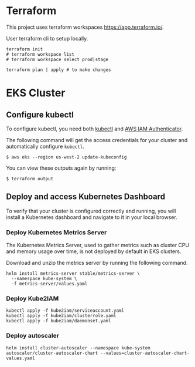 # Terraform

This project uses terraform workspaces https://app.terraform.io/.

User terraform cli to setup locally.

```shell script
terraform init
# terraform workspace list
# terraform workspace select prod|stage

terraform plan | apply # to make changes
```

# EKS Cluster 

## Configure kubectl

To configure kubectl, you need both [kubectl](https://kubernetes.io/docs/tasks/tools/install-kubectl/) and [AWS IAM Authenticator](https://docs.aws.amazon.com/eks/latest/userguide/install-aws-iam-authenticator.html).

The following command will get the access credentials for your cluster and automatically
configure `kubectl`.


```shell
$ aws eks --region us-west-2 update-kubeconfig
```

You can view these outputs again by running:

```shell
$ terraform output
```


## Deploy and access Kubernetes Dashboard

To verify that your cluster is configured correctly and running, you will install a Kubernetes dashboard and navigate to it in your local browser. 

### Deploy Kubernetes Metrics Server

The Kubernetes Metrics Server, used to gather metrics such as cluster CPU and memory usage
over time, is not deployed by default in EKS clusters.

Download and unzip the metrics server by running the following command.

```shell
helm install metrics-server stable/metrics-server \
  --namespace kube-system \
  -f metrics-server/values.yaml
```
### Deploy Kube2IAM

```shell
kubectl apply -f kube2iam/serviceaccount.yaml
kubectl apply -f kube2iam/clusterrole.yaml
kubectl apply -f kube2iam/daemonset.yaml
```

### Deploy autoscaler
```
helm install cluster-autoscaler --namespace kube-system autoscaler/cluster-autoscaler-chart --values=cluster-autoscaler-chart-values.yaml
```
